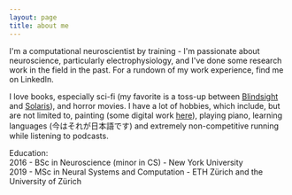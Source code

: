 ```yaml
---
layout: page
title: about me
---
```


I'm a computational neuroscientist by training - I'm passionate about neuroscience, particularly electrophysiology, and I've done some research work in the field in the past. For a rundown of my work experience, find me on LinkedIn.

I love books, especially sci-fi (my favorite is a toss-up between [Blindsight](https://en.wikipedia.org/wiki/Blindsight_(Watts_novel)) and [Solaris](https://en.wikipedia.org/wiki/Solaris_(novel))), and horror movies. I have a lot of hobbies, which include, but are not limited to, painting (some digital work [here](/paintings.html)), playing piano, learning languages (今はそれが日本語です) and extremely non-competitive running while listening to podcasts.

Education:\
2016 - BSc in Neuroscience (minor in CS) - New York University\
2019 - MSc in Neural Systems and Computation - ETH Zürich and the University of Zürich
